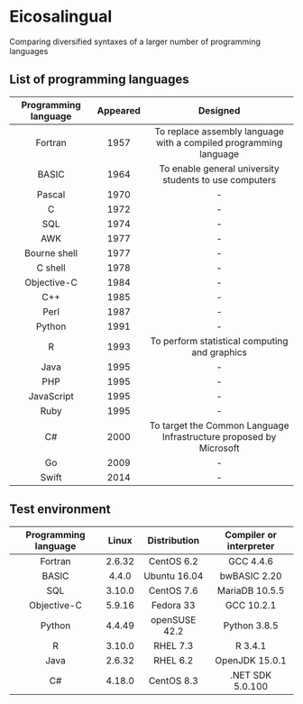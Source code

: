 # Eicosalingual
Comparing diversified syntaxes of a larger number of programming languages

## List of programming languages
| Programming language | Appeared | Designed |
| :-: | :-: | :-: |
| Fortran | 1957 | To replace assembly language with a compiled programming language |
| BASIC | 1964 | To enable general university students to use computers |
| Pascal | 1970 | - |
| C | 1972 | - |
| SQL | 1974 | - |
| AWK | 1977 | - |
| Bourne shell | 1977 | - |
| C shell | 1978 | - |
| Objective-C | 1984 | - |
| C++ | 1985 | - |
| Perl | 1987 | - |
| Python | 1991 | - |
| R | 1993 | To perform statistical computing and graphics |
| Java | 1995 | - |
| PHP | 1995 | - |
| JavaScript | 1995 | - |
| Ruby | 1995 | - |
| C# | 2000 | To target the Common Language Infrastructure proposed by Microsoft |
| Go | 2009 | - |
| Swift | 2014 | - |


## Test environment
| Programming language | Linux | Distribution | Compiler or interpreter |
| :-: | :-: | :-: | :-: |
| Fortran | 2.6.32 | CentOS 6.2 | GCC 4.4.6 |
| BASIC | 4.4.0 | Ubuntu 16.04 | bwBASIC 2.20 |
| SQL | 3.10.0 | CentOS 7.6 | MariaDB 10.5.5 |
| Objective-C | 5.9.16 | Fedora 33 | GCC 10.2.1 |
| Python | 4.4.49 | openSUSE 42.2 | Python 3.8.5 |
| R | 3.10.0 | RHEL 7.3 | R 3.4.1 |
| Java | 2.6.32 | RHEL 6.2 | OpenJDK 15.0.1 |
| C# | 4.18.0 | CentOS 8.3 | .NET SDK 5.0.100 |

